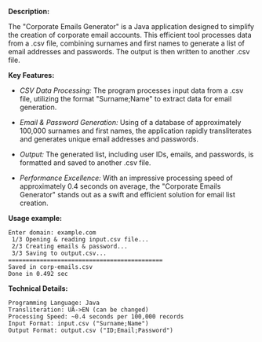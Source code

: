 
**Description:**

The "Corporate Emails Generator" is a Java application designed to simplify the creation of corporate email accounts. This efficient tool processes data from a .csv file, combining surnames and first names to generate a list of email addresses and passwords. The output is then written to another .csv file.

**Key Features:**

  - _CSV Data Processing:_ The program processes input data from a .csv file, utilizing the format "Surname;Name" to extract data for email generation.

  - _Email & Password Generation:_ Using of a database of approximately 100,000 surnames and first names, the application rapidly transliterates and generates unique email addresses and passwords.

  - _Output:_ The generated list, including user IDs, emails, and passwords, is formatted and saved to another .csv file.

  - _Performance Excellence:_ With an impressive processing speed of approximately 0.4 seconds on average, the "Corporate Emails Generator" stands out as a swift and efficient solution for email list creation.

**Usage example:**

    Enter domain: example.com
     1/3 Opening & reading input.csv file...
     2/3 Creating emails & password...
     3/3 Saving to output.csv...
    ============================================
    Saved in corp-emails.csv
    Done in 0.492 sec

**Technical Details:**

    Programming Language: Java
    Transliteration: UA->EN (can be changed)
    Processing Speed: ~0.4 seconds per 100,000 records
    Input Format: input.csv ("Surname;Name")
    Output Format: output.csv ("ID;Email;Password")
